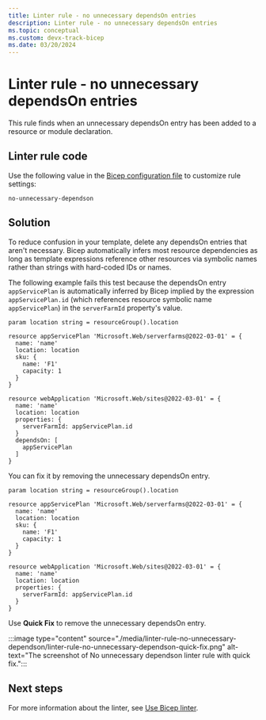 ```yaml
---
title: Linter rule - no unnecessary dependsOn entries
description: Linter rule - no unnecessary dependsOn entries
ms.topic: conceptual
ms.custom: devx-track-bicep
ms.date: 03/20/2024
---
```


# Linter rule - no unnecessary dependsOn entries

This rule finds when an unnecessary dependsOn entry has been added to a resource or module declaration.

## Linter rule code

Use the following value in the [Bicep configuration file](bicep-config-linter.md) to customize rule settings:

`no-unnecessary-dependson`

## Solution

To reduce confusion in your template, delete any dependsOn entries that aren't necessary.  Bicep automatically infers most resource dependencies as long as template expressions reference other resources via symbolic names rather than strings with hard-coded IDs or names.

The following example fails this test because the dependsOn entry `appServicePlan` is automatically inferred by Bicep implied by the expression `appServicePlan.id` (which references resource symbolic name `appServicePlan`) in the `serverFarmId` property's value.

```bicep
param location string = resourceGroup().location

resource appServicePlan 'Microsoft.Web/serverfarms@2022-03-01' = {
  name: 'name'
  location: location
  sku: {
    name: 'F1'
    capacity: 1
  }
}

resource webApplication 'Microsoft.Web/sites@2022-03-01' = {
  name: 'name'
  location: location
  properties: {
    serverFarmId: appServicePlan.id
  }
  dependsOn: [
    appServicePlan
  ]
}
```

You can fix it by removing the unnecessary dependsOn entry.

```bicep
param location string = resourceGroup().location

resource appServicePlan 'Microsoft.Web/serverfarms@2022-03-01' = {
  name: 'name'
  location: location
  sku: {
    name: 'F1'
    capacity: 1
  }
}

resource webApplication 'Microsoft.Web/sites@2022-03-01' = {
  name: 'name'
  location: location
  properties: {
    serverFarmId: appServicePlan.id
  }
}
```

Use **Quick Fix** to remove the unnecessary dependsOn entry.

:::image type="content" source="./media/linter-rule-no-unnecessary-dependson/linter-rule-no-unnecessary-dependson-quick-fix.png" alt-text="The screenshot of No unnecessary dependson linter rule with quick fix.":::

## Next steps

For more information about the linter, see [Use Bicep linter](./linter.md).
